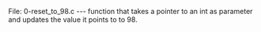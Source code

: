 File: 0-reset_to_98.c --- function that takes a pointer to an int as parameter and updates the value it points to to 98.
